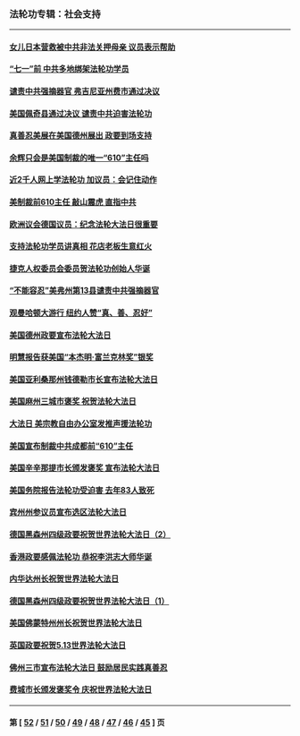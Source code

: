 ### 法轮功专辑：社会支持
---
#### [女儿日本营救被中共非法关押母亲 议员表示帮助](../../pages/nf4386/n13053042.md?07010430) 
#### [“七一”前 中共多地绑架法轮功学员](../../pages/nf4386/n13045655.md?07010430) 
#### [谴责中共强摘器官 弗吉尼亚州费市通过决议](../../pages/nf4386/n13040108.md?07010430) 
#### [美国佩奇县通过决议 谴责中共迫害法轮功](../../pages/nf4386/n13027185.md?07010430) 
#### [真善忍美展在美国德州展出 政要到场支持](../../pages/nf4386/n13010579.md?07010430) 
#### [余辉只会是美国制裁的唯一“610”主任吗](../../pages/nf4386/n12972837.md?07010430) 
#### [近2千人网上学法轮功 加议员：会记住动作](../../pages/nf4386/n12972642.md?07010430) 
#### [美制裁前610主任 敲山震虎 直指中共](../../pages/nf4386/n12968555.md?07010430) 
#### [欧洲议会德国议员：纪念法轮大法日很重要](../../pages/nf4386/n12965367.md?07010430) 
#### [支持法轮功学员讲真相 花店老板生意红火](../../pages/nf4386/n12963056.md?07010430) 
#### [捷克人权委员会委员贺法轮功创始人华诞](../../pages/nf4386/n12960301.md?07010430) 
#### [“不能容忍”美弗州第13县谴责中共强摘器官](../../pages/nf4386/n12958610.md?07010430) 
#### [观曼哈顿大游行 纽约人赞“真、善、忍好”](../../pages/nf4386/n12956249.md?07010430) 
#### [美国德州政要宣布法轮大法日](../../pages/nf4386/n12958567.md?07010430) 
#### [明慧报告获美国“本杰明‧富兰克林奖”银奖](../../pages/nf4386/n12955404.md?07010430) 
#### [美国亚利桑那州钱德勒市长宣布法轮大法日](../../pages/nf4386/n12953813.md?07010430) 
#### [美国麻州三城市褒奖 祝贺法轮大法日](../../pages/nf4386/n12953756.md?07010430) 
#### [大法日 美宗教自由办公室发推声援法轮功](../../pages/nf4386/n12950669.md?07010430) 
#### [美国宣布制裁中共成都前“610”主任](../../pages/nf4386/n12943654.md?07010430) 
#### [美国辛辛那提市长颁发褒奖 宣布法轮大法日](../../pages/nf4386/n12948869.md?07010430) 
#### [美国务院报告法轮功受迫害 去年83人致死](../../pages/nf4386/n12944350.md?07010430) 
#### [宾州州参议员宣布选区法轮大法日](../../pages/nf4386/n12939844.md?07010430) 
#### [德国黑森州四级政要祝贺世界法轮大法日（2）](../../pages/nf4386/n12937571.md?07010430) 
#### [香港政要感佩法轮功 恭祝李洪志大师华诞](../../pages/nf4386/n12937400.md?07010430) 
#### [内华达州长祝贺世界法轮大法日](../../pages/nf4386/n12936785.md?07010430) 
#### [德国黑森州四级政要祝贺世界法轮大法日（1）](../../pages/nf4386/n12934877.md?07010430) 
#### [美国佛蒙特州州长祝贺世界法轮大法日](../../pages/nf4386/n12935031.md?07010430) 
#### [英国政要祝贺5.13世界法轮大法日](../../pages/nf4386/n12934700.md?07010430) 
#### [佛州三市宣布法轮大法日 鼓励居民实践真善忍](../../pages/nf4386/n12934466.md?07010430) 
#### [费城市长颁发褒奖令 庆祝世界法轮大法日](../../pages/nf4386/n12928833.md?07010430) 

---
#### 第 [ [52](./52.md?07010430) / [51](./51.md?07010430) / [50](./50.md?07010430) / [49](./49.md?07010430) / [48](./48.md?07010430) / [47](./47.md?07010430) / [46](./46.md?07010430) / [45](./45.md?07010430) ] 页
